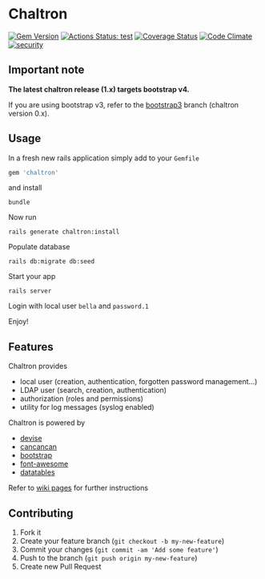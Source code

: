 # Chaltron

[![Gem Version](https://badge.fury.io/rb/chaltron.svg)](http://badge.fury.io/rb/chaltron)
[![Actions Status: test](https://github.com/vicvega/chaltron/workflows/CI/badge.svg)](https://github.com/vicvega/chaltron/workflows/CI/badge.svg?branch=master)
[![Coverage Status](https://coveralls.io/repos/github/vicvega/chaltron/badge.svg?branch=master)](https://coveralls.io/github/vicvega/chaltron?branch=master)
[![Code Climate](https://codeclimate.com/github/vicvega/chaltron/badges/gpa.svg)](https://codeclimate.com/github/vicvega/chaltron)
[![security](https://hakiri.io/github/vicvega/chaltron/master.svg)](https://hakiri.io/github/vicvega/chaltron/master)

## Important note

**The latest chaltron release (1.x) targets bootstrap v4.**

If you are using bootstrap v3, refer to the  [bootstrap3](https://github.com/vicvega/chaltron/tree/bootstrap3) branch (chaltron version 0.x).

## Usage

In a fresh new rails application simply add to your `Gemfile`
```ruby
gem 'chaltron'
```
and install
```
bundle
```
Now run
```
rails generate chaltron:install
```

Populate database
```
rails db:migrate db:seed
```

Start your app
```
rails server
```

Login with local user `bella` and `password.1`

Enjoy!

## Features

Chaltron provides
 * local user (creation, authentication, forgotten password management...)
 * LDAP user (search, creation, authentication)
 * authorization (roles and permissions)
 * utility for log messages (syslog enabled)

Chaltron is powered by

 * [devise](https://github.com/plataformatec/devise/)
 * [cancancan](https://github.com/CanCanCommunity/cancancan/)
 * [bootstrap](https://github.com/twbs/bootstrap-rubygem)
 * [font-awesome](https://github.com/FortAwesome/font-awesome-sass)
 * [datatables](https://github.com/mkhairi/jquery-datatables)

Refer to [wiki pages](https://github.com/vicvega/chaltron/wiki) for further instructions

## Contributing

1. Fork it
2. Create your feature branch (`git checkout -b my-new-feature`)
3. Commit your changes (`git commit -am 'Add some feature'`)
4. Push to the branch (`git push origin my-new-feature`)
5. Create new Pull Request
